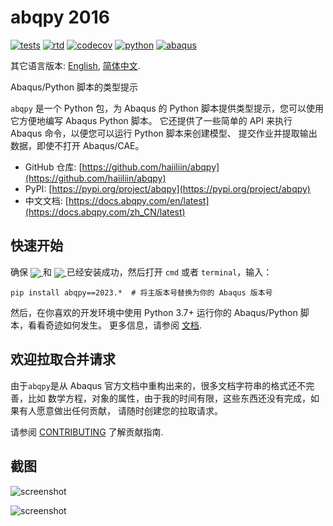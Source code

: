 # abqpy 2016

[![tests](https://github.com/haiiliin/abqpy/actions/workflows/tests.yml/badge.svg)](https://github.com/haiiliin/abqpy/actions/workflows/tests.yml)
[![rtd](https://readthedocs.org/projects/abqpy/badge/?version=latest)](https://readthedocs.org/projects/abqpy/)
[![codecov](https://codecov.io/gh/haiiliin/abqpy/branch/2016/graph/badge.svg)](https://app.codecov.io/gh/haiiliin/abqpy/tree/2016)
[![python](https://img.shields.io/badge/Python-3.7%2B-brightgreen)](https://www.python.org/downloads/)
[![abaqus](https://img.shields.io/badge/Abaqus-2016%2B-brightgreen)](https://www.3ds.com/products-services/simulia/products/abaqus/)


其它语言版本: [English](README.md), [简体中文](README-zh-cn.md).

Abaqus/Python 脚本的类型提示

`abqpy` 是一个 Python 包，为 Abaqus 的 Python 脚本提供类型提示，您可以使用它方便地编写 Abaqus Python 脚本。 
它还提供了一些简单的 API 来执行 Abaqus 命令，以便您可以运行 Python 脚本来创建模型、
提交作业并提取输出数据，即使不打开 Abaqus/CAE。

- GitHub 仓库: [https://github.com/haiiliin/abqpy](https://github.com/haiiliin/abqpy)
- PyPI: [https://pypi.org/project/abqpy](https://pypi.org/project/abqpy)
- 中文文档: [https://docs.abqpy.com/en/latest](https://docs.abqpy.com/zh_CN/latest)

## 快速开始

确保 <a href="https://www.python.org/downloads/"> <img src="https://img.shields.io/badge/Python-3.7%2B-brightgreen" align=center /> </a> 和 
<a href="https://www.3ds.com/products-services/simulia/products/abaqus/"> <img src="https://img.shields.io/badge/Abaqus-2016%2B-brightgreen" align=center /> </a>
已经安装成功，然后打开 `cmd` 或者 `terminal`，输入：
```
pip install abqpy==2023.*  # 将主版本号替换为你的 Abaqus 版本号
```
然后，在你喜欢的开发环境中使用 Python 3.7+ 运行你的 Abaqus/Python 脚本，看看奇迹如何发生。
更多信息，请参阅 [文档](https://docs.abqpy.com/zh_CN/latest).

## 欢迎拉取合并请求

由于`abqpy`是从 Abaqus 官方文档中重构出来的，很多文档字符串的格式还不完善，比如
数学方程，对象的属性，由于我的时间有限，这些东西还没有完成，如果有人愿意做出任何贡献，
请随时创建您的拉取请求。

请参阅 [CONTRIBUTING](https://github.com/haiiliin/abqpy/blob/main/.github/CONTRIBUTING.md) 了解贡献指南.

## 截图

![screenshot](https://raw.githubusercontent.com/haiiliin/abqpy/main/docs/source/images/model-code.gif)

![screenshot](https://raw.githubusercontent.com/haiiliin/abqpy/main/docs/source/images/output-code.gif)
